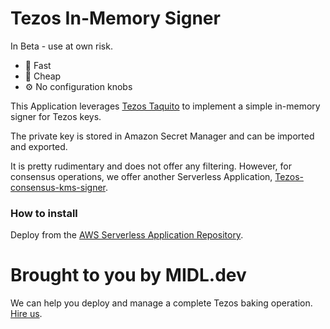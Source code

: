 # Tezos In-Memory Signer

In Beta - use at own risk.

* 🏃 Fast
* 💸 Cheap
* ⚙️ No configuration knobs

This Application leverages [Tezos Taquito](https://tezostaquito.io) to implement a simple in-memory signer for Tezos keys.

The private key is stored in Amazon Secret Manager and can be imported and exported.

It is pretty rudimentary and does not offer any filtering. However, for consensus operations, we offer another Serverless Application, [Tezos-consensus-kms-signer](https://us-east-2.console.aws.amazon.com/lambda/home?region=us-east-2#/create/app?applicationId=arn:aws:serverlessrepo:us-east-2:030073751340:applications/tezos-consensus-kms-signer).

### How to install

Deploy from the [AWS Serverless Application Repository](https://serverlessrepo.aws.amazon.com/applications/us-east-2/030073751340/tezos-in-memory-signer).

# Brought to you by MIDL.dev

We can help you deploy and manage a complete Tezos baking operation. [Hire us](https://midl.dev/tezos).
